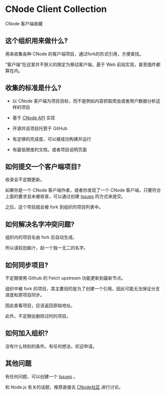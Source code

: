 # CNode Client Collection

CNode 客户端收藏

## 这个组织用来做什么?

用来收集各种 CNode 的客户端项目，通过fork的形式引用，方便查找。

“客户端”在这里并不狭义的限定为移动客户端，基于 Web 前段实现，甚至插件都算在内。

## 收集的标准是什么?

- 以 CNode 客户端为项目目标，而不是例如内容抓取爬虫或者用户数据分析这样的项目

- 基于 [CNode API](https://cnodejs.org/api) 实现

- 开源并且项目托管于 GitHub

- 有足够的完成度，可以被成功构建并运行

- 有最低限度的文档，或者项目说明页面

## 如何提交一个客户端项目?

收录会不定期更新。

如果你是一个 CNode 客户端作者，或者你发现了一个 CNode 客户端，只要符合上面的要求且未被收录，可以通过创建 [Issues](https://github.com/cnodejs-client/cnodejs-client.github.io/issues) 的方式来提交。

之后，这个项目就会被 fork 到组织的项目列表中。

## 如何解决名字冲突问题?

组织内的项目名由 fork 后自动生成。

所以请较劲脑汁，起一个独一无二的名字。

## 如何同步项目?

不定期使用 Github 的 Fetch upstream 功能更新到最新节点。

组织中被 fork 的项目，其主要目的是为了创建一个引用，因此可能无法保证分支进度和原项目同步。

因此查看项目，应该返回原始地址。

此外，不定期会删除过时的项目。

## 如何加入组织?

没有什么特别的条件。有任何想法，欢迎申请。

## 其他问题

有任何问题，可以创建一个 [Issues](https://github.com/cnodejs-client/cnodejs-client.github.io/issues) 。

和 Node.js 有关的话题，推荐直接去 [CNode社区](https://cnodejs.org) 进行讨论。
